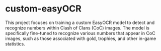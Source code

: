 # custom-easyOCR
This project focuses on training a custom EasyOCR model to detect and recognize numbers within Clash of Clans (CoC) images. The model is specifically fine-tuned to recognize various numbers that appear in CoC images, such as those associated with gold, trophies, and other in-game statistics. 
